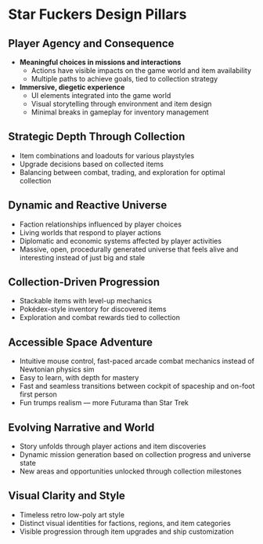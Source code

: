 # Star Fuckers Design Pillars

## Player Agency and Consequence

- **Meaningful choices in missions and interactions**
  - Actions have visible impacts on the game world and item availability
  - Multiple paths to achieve goals, tied to collection strategy
- **Immersive, diegetic experience**
  - UI elements integrated into the game world
  - Visual storytelling through environment and item design
  - Minimal breaks in gameplay for inventory management

## Strategic Depth Through Collection

- Item combinations and loadouts for various playstyles
- Upgrade decisions based on collected items
- Balancing between combat, trading, and exploration for optimal collection

## Dynamic and Reactive Universe

- Faction relationships influenced by player choices
- Living worlds that respond to player actions
- Diplomatic and economic systems affected by player activities
- Massive, open, procedurally generated universe that feels alive and interesting instead of just big and stale

## Collection-Driven Progression

- Stackable items with level-up mechanics
- Pokédex-style inventory for discovered items
- Exploration and combat rewards tied to collection

## Accessible Space Adventure

- Intuitive mouse control, fast-paced arcade combat mechanics instead of Newtonian physics sim
- Easy to learn, with depth for mastery
- Fast and seamless transitions between cockpit of spaceship and on-foot first person
- Fun trumps realism — more Futurama than Star Trek

## Evolving Narrative and World

- Story unfolds through player actions and item discoveries
- Dynamic mission generation based on collection progress and universe state
- New areas and opportunities unlocked through collection milestones

## Visual Clarity and Style

- Timeless retro low-poly art style
- Distinct visual identities for factions, regions, and item categories
- Visible progression through item upgrades and ship customization